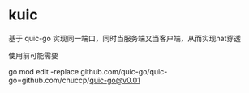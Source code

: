 # kuic
基于 quic-go 实现同一端口，同时当服务端又当客户端，从而实现nat穿透

使用前可能需要

go mod edit -replace github.com/quic-go/quic-go=github.com/chuccp/quic-go@v0.01